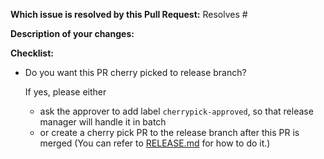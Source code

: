 **Which issue is resolved by this Pull Request:**
Resolves #

<!-- You can delete this section if no corresponding issue -->

**Description of your changes:**


**Checklist:**
- Do you want this PR cherry picked to release branch?

    If yes, please either
    * ask the approver to add label `cherrypick-approved`, so that release manager
    will handle it in batch
    * or create a cherry pick PR to the release branch after this PR is merged
    (You can refer to [RELEASE.md](/RELEASE.md#option---git-cherry-pick) for how to do it.)
